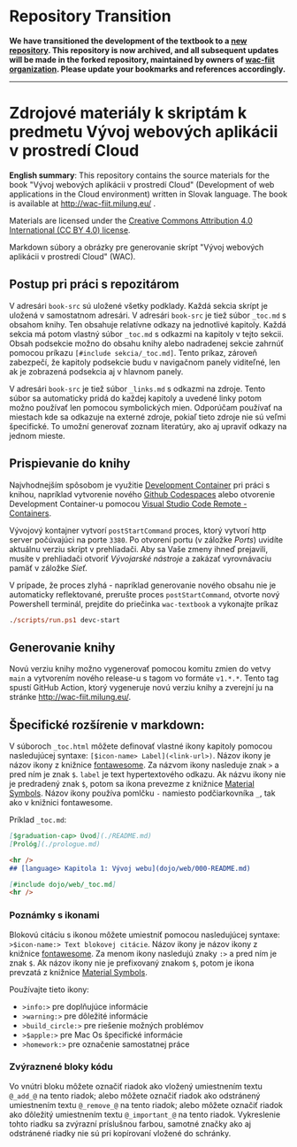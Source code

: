 # Repository Transition

**We have transitioned the development of the textbook to a [new repository](https://github.com/wac-fiit/wac-textbook). This repository is now archived, and all subsequent updates will be made in the forked repository, maintained by owners of [wac-fiit organization](https://github.com/wac-fiit). Please update your bookmarks and references accordingly.**

---

# Zdrojové materiály k skriptám k predmetu Vývoj webových aplikácii v prostredí Cloud

__English summary__: This repository contains the source materials for the book "Vývoj webových aplikácii v prostredí Cloud" (Development of web applications in the Cloud environment) written in Slovak language. The book is available at http://wac-fiit.milung.eu/ .

Materials are licensed under the [Creative Commons Attribution 4.0 International (CC BY 4.0) license](https://creativecommons.org/licenses/by/4.0/).

Markdown súbory a obrázky pre generovanie skrípt "Vývoj webových aplikácii v prostredí Cloud" (WAC).

## Postup pri práci s repozitárom

V adresári `book-src` sú uložené všetky podklady. Každá sekcia skrípt je uložená v samostatnom adresári. V adresári `book-src` je tiež súbor `_toc.md` s obsahom knihy. Ten obsahuje relatívne odkazy na jednotlivé kapitoly. Každá sekcia má potom vlastný súbor `_toc.md` s odkazmi na kapitoly v tejto sekcii. Obsah podsekcie možno do obsahu knihy alebo nadradenej sekcie zahrnúť pomocou príkazu `[#include sekcia/_toc.md]`. Tento príkaz, zároveň zabezpečí, že kapitoly podsekcie budu v navigačnom panely viditeľné, len ak je zobrazená podsekcia aj v hlavnom panely.

V adresári `book-src` je tiež súbor `_links.md` s odkazmi na zdroje. Tento súbor sa automaticky pridá do každej kapitoly a uvedené linky potom možno používať len pomocou symbolických mien. Odporúčam používať na miestach kde sa odkazuje na externé zdroje, pokiaľ tieto zdroje nie sú veľmi špecifické. To umožní generovať zoznam literatúry, ako aj upraviť odkazy na jednom mieste.

## Prispievanie do knihy

Najvhodnejším spôsobom je využitie [Development Container](https://containers.dev/overview) pri práci s knihou, napríklad vytvorenie nového [Github Codespaces](https://github.com/features/codespaces) alebo otvorenie Development Container-u pomocou [Visual Studio Code Remote - Containers](https://code.visualstudio.com/docs/remote/containers).

Vývojový kontajner vytvorí `postStartCommand` proces, ktorý vytvorí http server počúvajúci na porte `3380`. Po otvorení portu (v záložke _Ports_) uvidíte aktuálnu verziu skrípt v prehliadači. Aby sa Vaše zmeny ihneď prejavili, musíte v prehliadači otvoriť _Vývojarské nástroje_ a zakázať vyrovnávaciu pamäť v záložke _Sieť_.

V prípade, že proces zlyhá - napríklad generovanie nového obsahu nie je automaticky reflektované, prerušte proces `postStartCommand`, otvorte nový Powershell terminál, prejdite do priečinka `wac-textbook` a vykonajte príkaz

```ps
./scripts/run.ps1 devc-start
```

## Generovanie knihy

Novú verziu knihy možno vygenerovať pomocou komitu zmien do vetvy `main` a vytvorením nového release-u s tagom vo formáte `v1.*.*`. Tento tag spustí GitHub Action, ktorý vygeneruje novú verziu knihy a zverejní ju na stránke http://wac-fiit.milung.eu/.

## Špecifické rozšírenie v markdown:

V súboroch `_toc.html` môžete definovať vlastné ikony kapitoly pomocou nasledujúcej syntaxe: `[$icon-name> Label](<link-url>)`. Názov ikony je názov ikony z knižnice [fontawesome](https://fontawesome.com/icons?d=gallery). Za názvom ikony nasleduje znak `>` a pred ním je znak `$`. `label` je text hypertextového odkazu. Ak názvu ikony nie je predradený znak `$`, potom sa ikona prevezme z knižnice [Material Symbols](https://fonts.google.com/icons). Názov ikony používa pomlčku `-` namiesto podčiarkovníka `_`, tak ako v knižnici fontawesome.

Príklad `_toc.md`:

```markdown
[$graduation-cap> Úvod](./README.md)
[Prológ](./prologue.md)

<hr />
## [language> Kapitola 1: Vývoj webu](dojo/web/000-README.md)

[#include dojo/web/_toc.md]
<hr />
```

### Poznámky s ikonami

Blokovú citáciu s ikonou môžete umiestniť pomocou nasledujúcej syntaxe: `>$icon-name:> Text blokovej citácie`. Názov ikony je názov ikony z knižnice [fontawesome](https://fontawesome.com/icons?d=gallery). Za menom ikony nasledujú znaky `:>` a pred ním je znak `$`.  Ak názov ikony nie je prefixovaný znakom `$`, potom je ikona prevzatá z knižnice [Material Symbols](https://fonts.google.com/icons).

Používajte tieto ikony:

- `>info:>` pre doplňujúce informácie
- `>warning:>` pre dôležité informácie
- `>build_circle:>` pre riešenie možných problémov
- `>$apple:>` pre Mac Os špecifické informácie
- `>homework:>` pre označenie samostatnej práce

### Zvýraznené bloky kódu

 Vo vnútri bloku môžete označiť riadok ako vložený umiestnením textu `@_add_@` na tento riadok; alebo môžete označiť riadok ako odstránený umiestnením textu `@_remove_@` na tento riadok; alebo môžete označiť riadok ako dôležitý umiestnením textu `@_important_@` na tento riadok. Vykreslenie tohto riadku sa zvýrazní príslušnou farbou, samotné značky ako aj odstránené riadky nie sú pri kopírovaní vložené do schránky.

